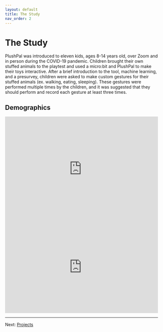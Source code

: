 ```yaml
---
layout: default
title: The Study
nav_order: 2
---
```


# The Study
PlushPal was introduced to eleven kids, ages 8-14 years old, over Zoom and in person during the COVID-19 pandemic. Children brought their own stuffed animals to the playtest and used a micro:bit and PlushPal to make their toys interactive. After a brief introduction to the tool, machine learning, and a presurvey, children were asked to make custom gestures for their stuffed animals (ex. walking, eating, sleeping). These gestures were performed multiple times by the children, and it was suggested that they should perform and record each gesture at least three times. 

## Demographics
<html>
  <iframe width="100%" height="343" frameborder="0" src="https://observablehq.com/embed/@deannagelosi/plushpal-demographics?cells=isotypes"></iframe>
</html>

<html>
  <iframe width="100%" height="304" frameborder="0" src="https://observablehq.com/embed/@deannagelosi/plushpal-demographics?cells=participantAges"></iframe>
</html>

* * *
Next: [Projects](projects)
